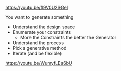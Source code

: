 https://youtu.be/fl9V0U2SGeI

You want to generate something
+ Understand the design space
+ Enumerate your constraints
	+ More the Constraints the better the Generator
+ Understand the process
+ Pick a generative method
+ Iterate (and be flexible)


https://youtu.be/WumyfLEa6bU